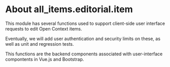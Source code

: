 # About all_items.editorial.item

This module has several functions used to support client-side user interface requests to edit
Open Context items. 

Eventually, we will add user authentication and security limits on these, as well as unit and
regression tests.

This functions are the backend components associated with user-interface compontents in Vue.js and
Bootstrap.



